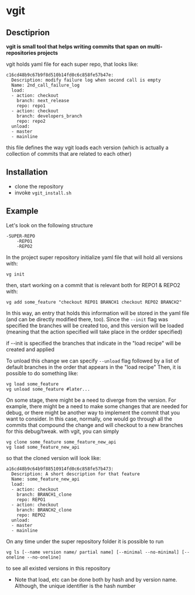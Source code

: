 # vgit

## Desctiprion

**vgit is small tool that helps writing commits that span on multi-repositories projects**

vgit holds yaml file for each super repo, that looks like:
~~~
c16cd48b9c67b9f8d510b14fd0c6c858fe57b47e:
  Description: modify failure log when second call is empty
  Name: 2nd_call_failure_log
  load:
  - action: checkout
    branch: next_release
    repo: repo1
  - action: checkout
    branch: developers_branch
    repo: repo2
  unload:
  - master
  - mainline
~~~
this file defines the way vgit loads each version (which is actually a collection of commits that are related to each other)

## Installation

- clone the repository
- invoke `vgit_install.sh`

## Example

Let's look on the following structure
~~~
-SUPER-REPO
	-REPO1
	-REPO2
~~~

In the project super repository initialize yaml file that will hold all versions with:

`vg init`

then, start working on a commit that is relevant both for REPO1 & REPO2 with:

~~~
vg add some_feature "checkout REPO1 BRANCH1 checkout REPO2 BRANCH2"
~~~

In this way, an entry that holds this information will be stored in the yaml file (and can be directly modified there, too). Since the `--init` flag was specified the branches will be created too, and this version will be loaded (meaning that the action specified will take place in the ordder specified)

if --init is specified the branches that indicate in the "load recipe" will be created and applied

To unload this change we can specify `--unload` flag followed by a list of default branches in the order that appears in the "load recipe"
Then, it is possible to do something like:

~~~
vg load some_feature
vg unload some_feature #later...
~~~

On some stage, there might be a need to diverge from the version. For example, there might be a need to make some changes that are needed for debug, or there might be another way to implement the commit that you want to consider. In this case, normally, one would go through all the commits that compound the change and will checkout to a new branches for this debug/tweak. with vgit, you can simply

~~~
vg clone some_feature some_feature_new_api
vg load some_feature_new_api
~~~

so that the cloned version will look like:
~~~
a16cd48b9c64b9f88510914fd0c6c858fe57b473:
  Description: A short description for that feature
  Name: some_feature_new_api
  load:
  - action: checkout
    branch: BRANCH1_clone
    repo: REPO1
  - action: checkout
    branch: BRANCH2_clone
    repo: REPO2
  unload:
  - master
  - mainline
~~~

On any time under the super repository folder it is possible to run
~~~
vg ls [--name version name/ partial name] [--minimal --no-minimal] [--oneline --no-oneline]
~~~
to see all existed versions in this repository

* Note that load, etc can be done both by hash and by version name. Although, the unique identifier is the hash number

